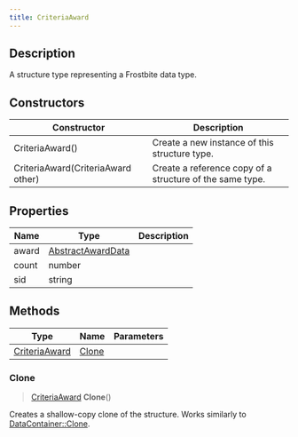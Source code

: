 ```yaml
---
title: CriteriaAward
---
```

## Description

A structure type representing a Frostbite data type.

## Constructors

| Constructor                        | Description                                              |
| ---------------------------------- | -------------------------------------------------------- |
| CriteriaAward()                    | Create a new instance of this structure type.            |
| CriteriaAward(CriteriaAward other) | Create a reference copy of a structure of the same type. |

## Properties

| Name  | Type                                   | Description |
| ----- | -------------------------------------- | ----------- |
| award | [AbstractAwardData](/vext/ref/fb/abstractawarddata/) |             |
| count | number                                 |             |
| sid   | string                                 |             |

## Methods

| Type                           | Name            | Parameters |
| ------------------------------ | --------------- | ---------- |
| [CriteriaAward](/vext/ref/fb/criteriaaward/) | [Clone](#clone) |            |

### Clone

> [CriteriaAward](/vext/ref/fb/criteriaaward/) **Clone**()

Creates a shallow-copy clone of the structure. Works similarly to [DataContainer::Clone](/vext/ref/shared/class/datacontainer#clone).
